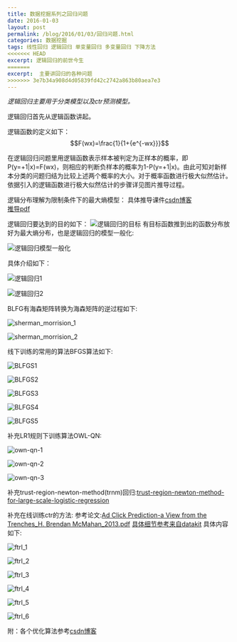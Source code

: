 ```yaml
---
title: 数据挖掘系列之回归问题
date: 2016-01-03
layout: post
permalink: /blog/2016/01/03/回归问题.html
categories: 数据挖掘
tags: 线性回归 逻辑回归 单变量回归 多变量回归 下降方法
<<<<<<< HEAD
excerpt: 逻辑回归的前世今生
=======
excerpt:  主要讲回归的各种问题
>>>>>>> 3e7b34a908d4d05839fd42c2742a863b80aea7e3
---
```


*逻辑回归主要用于分类模型以及ctr预测模型。*
    
逻辑回归首先从逻辑函数讲起。

逻辑函数的定义如下：$$F(wx)=\frac{1}{1+{e^{-wx}}}$$



在逻辑回归问题里用逻辑函数表示样本被判定为正样本的概率，即P(y=+1|x)=F(wx)，则相应的判断负样本的概率为1-P(y=+1|x)。由此可知对新样本分类的问题归结为比较上述两个概率的大小。对于概率函数进行极大似然估计。依据引入的逻辑函数进行极大似然估计的步骤详见图片推导过程。 

逻辑分布理解为限制条件下的最大熵模型：
具体推导课件[csdn博客](http://blog.csdn.net/dp_bupt/article/details/50568392)    
[推导pdf](http://www.win-vector.com/dfi/LogisticRegressionMaxEnt.pdf)

逻辑回归要达到的目的如下：
![逻辑回归的目标](http://superashan.github.io/images/lr/lr_maxentroy.png)
有目标函数推到出的函数分布放好为最大熵分布，也是逻辑回归的模型一般化:

![逻辑回归模型一般化](http://superashan.github.io/images/lr/maxentroy2.png)

具体介绍如下：

![逻辑回归1](http://superashan.github.io/images/lr/lr-1.png)

![逻辑回归2](http://superashan.github.io/images/lr/lr-2.png)

BLFG有海森矩阵转换为海森矩阵的逆过程如下:

![sherman_morrision_1](http://superashan.github.io/images/lr/sherman_morrision_1.png)

![sherman_morrision_2](http://superashan.github.io/images/lr/sherman_morrision_2.png)

线下训练的常用的算法BFGS算法如下:

![BLFGS1](http://superashan.github.io/images/lr/LBFGS_1.png)

![BLFGS2](http://superashan.github.io/images/lr/LBFGS_2.png)

![BLFGS3](http://superashan.github.io/images/lr/LBFGS_3.png)

![BLFGS4](http://superashan.github.io/images/lr/LBFGS_4.png)

![BLFGS5](http://superashan.github.io/images/lr/LBFGS_5.png)

补充LR1规则下训练算法OWL-QN:

![own-qn-1](http://superashan.github.io/images/lr/own-qn-1.png)

![own-qn-2](http://superashan.github.io/images/lr/own-qn-2.png)

![own-qn-3](http://superashan.github.io/images/lr/own-qn-3.png)

补充trust-region-newton-method(trnm)回归:[trust-region-newton-method-for-large-scale-logistic-regression](http://superashan.github.io/pdffile/lr/Trust-Region-Newton-Method-for-Large-Scale-Logistic.pdf)

补充在线训练ctr的方法:
参考论文:[Ad Click Prediction-a View from the Trenches_H. Brendan McMahan_2013.pdf](http://superashan.github.io/pdffile/lr/ad-click-prediction.pdf)
[具体细节参考来自datakit](http://www.datakit.cn/blog/2016/05/11/ftrl.html)
具体内容如下:

![ftrl_1](http://superashan.github.io/images/lr/ftrl_1.png)

![ftrl_2](http://superashan.github.io/images/lr/ftrl_2.png)

![ftrl_3](http://superashan.github.io/images/lr/ftrl_3.png)

![ftrl_4](http://superashan.github.io/images/lr/ftrl_4.png)

![ftrl_5](http://superashan.github.io/images/lr/ftrl_5.png)

![ftrl_6](http://superashan.github.io/images/lr/ftrl_6.png)



附：各个优化算法参考[csdn博客](http://blog.csdn.net/langb2014/article/details/48915425)

                                                                                                                                                                                                                                                                                                                                                                                                                                                                                                                                                                                                                                                                                                                                                                                                                                                                                                                                                                                                                                                                                                                                                                                                                                                                                                                                                                                                                                                                                                                                                                                                                                                                                                                                                                                                                                                                                                                                                                                                                                                                                                                                                                                                                                                                                                                                                                                                                                                                                                                                                                                                                                                                                                                                                                                                                                                                                                                                                                                                                                                                                                                                                                                                                                                                                                                                                                                                                                                                                                                                                                                                                                                                                                                                                                                                                                                                                                                                                                                                                                                                                                                                                                                                                                                                                                                                                                                                                                                                                                                                                                                                                                                                                                                                                                                                                                                                                                                                                                                                                                                                                                                                                                                                                                                                                                                                                                                                                                                                                                                                                                                                                                                                                                                                                                                                                                                                                                                                                                                                                                                                                                                                                                                                                                                                                                                                                                                                                                                                                                                                                                                                                                                                                                                                                                                                                                                                                                                                                                                                                                                                                                                                                                                                                                                                                                                                                                                                                                                                                                                                                                                                                                                                                                                                                                                                                                                                                                                                                                                                                                                                                                                                                                                                                                                                                                          


